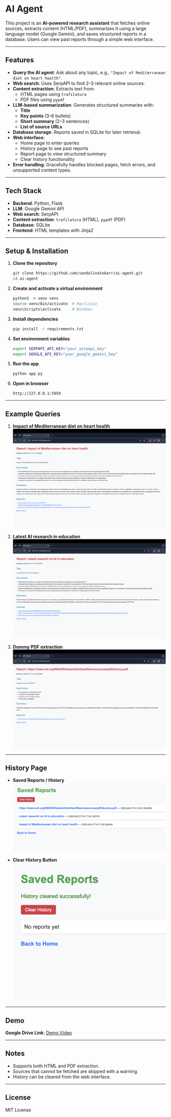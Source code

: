 # AI Agent

This project is an **AI-powered research assistant** that fetches online sources, extracts content (HTML/PDF), summarizes it using a large language model (Google Gemini), and saves structured reports in a database. Users can view past reports through a simple web interface.

---

## Features

- **Query the AI agent**: Ask about any topic, e.g., `"Impact of Mediterranean diet on heart health"`.
- **Web search**: Uses SerpAPI to find 2–3 relevant online sources.
- **Content extraction**: Extracts text from:
  - HTML pages using `trafilatura`
  - PDF files using `pypdf`
- **LLM-based summarization**: Generates structured summaries with:
  - **Title**  
  - **Key points** (3–6 bullets)  
  - **Short summary** (2–3 sentences)  
  - **List of source URLs**
- **Database storage**: Reports saved in SQLite for later retrieval.
- **Web interface**:  
  - Home page to enter queries  
  - History page to see past reports  
  - Report page to view structured summary  
  - Clear history functionality
- **Error handling**: Gracefully handles blocked pages, fetch errors, and unsupported content types.

---

## Tech Stack

- **Backend**: Python, Flask  
- **LLM**: Google Gemini API  
- **Web search**: SerpAPI  
- **Content extraction**: `trafilatura` (HTML), `pypdf` (PDF)  
- **Database**: SQLite  
- **Frontend**: HTML templates with Jinja2  

---

## Setup & Installation

1. **Clone the repository**
    ```bash
    git clone https://github.com/sandalinatekarr/ai-agent.git
    cd ai-agent
    ```

2. **Create and activate a virtual environment**
    ```bash
    python3 -m venv venv
    source venv/bin/activate  # Mac/Linux
    venv\Scripts\activate     # Windows
    ```

3. **Install dependencies**
    ```bash
    pip install -r requirements.txt
    ```

4. **Set environment variables**
    ```bash
    export SERPAPI_API_KEY="your_serpapi_key"
    export GOOGLE_API_KEY="your_google_gemini_key"
    ```

5. **Run the app**
    ```bash
    python app.py
    ```

6. **Open in browser**
    ```
    http://127.0.0.1:5050
    ```

---

## Example Queries

1. **Impact of Mediterranean diet on heart health**  
   ![Mediterranean Diet](screenshots/mediterranean_diet_search.png)

2. **Latest AI research in education**  
   ![AI in Education](screenshots/ai_education_search.png)

3. **Dummy PDF extraction**  
   ![Dummy PDF](screenshots/dummy_pdf_search.png)

---

## History Page

- **Saved Reports / History**  
  ![History Page](screenshots/history_page.png)

- **Clear History Button**  
  ![Clear History](screenshots/clear_history.png)

---

## Demo

**Google Drive Link**: [Demo Video](https://drive.google.com/file/d/1dbZrXH0aljAseATpTnVZT3ewFlpb9Ntl/view?usp=sharing)

---

## Notes

- Supports both HTML and PDF extraction.  
- Sources that cannot be fetched are skipped with a warning.  
- History can be cleared from the web interface.  

---

## License

MIT License


